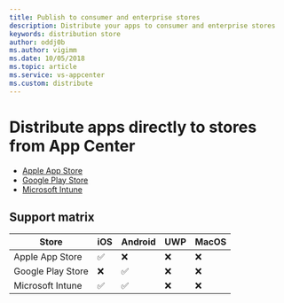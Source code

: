 ```yaml
---
title: Publish to consumer and enterprise stores
description: Distribute your apps to consumer and enterprise stores
keywords: distribution store
author: oddj0b
ms.author: vigimm
ms.date: 10/05/2018
ms.topic: article
ms.service: vs-appcenter
ms.custom: distribute
---
```


# Distribute apps directly to stores from App Center

* [Apple App Store](apple.md)
* [Google Play Store](googleplay.md)
* [Microsoft Intune](intune.md)

## Support matrix

| Store           | iOS | Android | UWP | MacOS |
 ---------------- |-----|---------|-----|-------|
Apple App Store   | ✅  | ❌       | ❌  | ❌    |
Google Play Store | ❌  | ✅       | ❌  | ❌    |
Microsoft Intune  | ✅  | ✅       | ❌  | ❌    |
